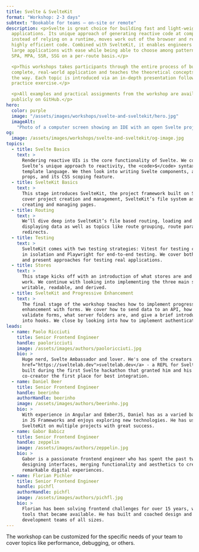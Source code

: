 ```yaml
---
title: Svelte & SvelteKit
format: "Workshop: 2-3 days"
subtext: "Bookable for teams – on-site or remote"
description: <p>Svelte is great choice for building fast and light-weight web
  applications. Its unique approach of generating reactive code at compile time
  instead of relying on a runtime, moves work out of the browser and results in
  highly efficient code. Combined with SvelteKit, it enables engineers to build
  large applications with ease while being able to choose among patterns like
  SPA, MPA, SSR, SSG on a per-route basis.</p>

  <p>This workshops takes participants through the entire process of building a
  complete, real-world application and teaches the theoretical concepts along
  the way. Each topic is introduced via an in-depth presentation followed by a
  practice exercise.</p>

  <p>All examples and practical assignments from the workshop are available
  publicly on GitHub.</p>
hero:
  color: purple
  image: "/assets/images/workshops/svelte-and-sveltekit/hero.jpg"
  imageAlt:
    "Photo of a computer screen showing an IDE with an open Svelte project"
og:
  image: /assets/images/workshops/svelte-and-sveltekit/og-image.jpg
topics:
  - title: Svelte Basics
    text: >
      Rendering reactive UIs is the core functionality of Svelte. We cover
      Svelte’s unique approach to reactivity, the <code>$</code> syntax and its
      template language. We then look into writing Svelte components, accepting
      props, and its CSS scoping feature.
  - title: SvelteKit Basics
    text: >
      This stage introduces SvelteKit, the project framework built on Svelte. We
      cover project creation and management, SvelteKit’s file system as well as
      creating and managing pages.
  - title: Routing
    text: >
      We’ll dive deep into SvelteKit’s file based routing, loading and
      displaying data as well as topics like route grouping, route params and
      redirects.
  - title: Testing
    text: >
      SvelteKit comes with two testing strategies: Vitest for testing components
      in isolation and Playwright for end-to-end testing. We cover both in depth
      and present approaches for testing real applications.
  - title: Stores
    text: >
      This stage kicks off with an introduction of what stores are and how they
      work. We continue with looking into implementing the three main stores:
      writable, readable, and derived.
  - title: SvelteKit and Progressive Enhancement
    text: >
      The final stage of the workshop teaches how to implement progressive
      enhancement with forms. We cover how to send data to an API, how to
      validate forms, what server folders are, and give a brief introduction
      into hooks. We close by looking into how to implement authentication.
leads:
  - name: Paolo Ricciuti
    title: Senior Frontend Engineer
    handle: paoloricciuti
    image: /assets/images/authors/paoloricciuti.jpg
    bio: >
      Huge nerd, Svelte Ambassador and lover. He's one of the creators of <a
      href="https://sveltelab.dev">sveltelab.dev</a> - a REPL for SvelteKit -
      built during the first Svelte hackathon that granted him and his
      co-creator the first place for best integration.
  - name: Daniel Beer
    title: Senior Frontend Engineer
    handle: beerinho
    authorHandle: beerinho
    image: /assets/images/authors/beerinho.jpg
    bio: >
      With experience in Angular and EmberJS, Daniel has as a varied background
      in JS Frameworks and enjoys exploring new technologies. He has used
      SvelteKit on multiple projects with great success.
  - name: Gabor Babicz
    title: Senior Frontend Engineer
    handle: zeppelin
    image: /assets/images/authors/zeppelin.jpg
    bio: >
      Gabor is a passionate frontend engineer who has spent the past two decades
      designing interfaces, merging functionality and aesthetics to create
      remarkable digital experiences.
  - name: Florian Pichler
    title: Senior Frontend Engineer
    handle: pichfl
    authorHandle: pichfl
    image: /assets/images/authors/pichfl.jpg
    bio: >
      Florian has been solving frontend challenges for over 15 years, with all
      tools that became available. He has built and coached design and
      development teams of all sizes.
---
```


<!--break-->

The workshop can be customized for the specific needs of your team to cover
topics like performance, debugging, or others.
